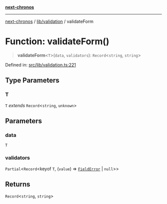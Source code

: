 [**next-chronos**](../../../README.md)

***

[next-chronos](../../../README.md) / [lib/validation](../README.md) / validateForm

# Function: validateForm()

> **validateForm**\<`T`\>(`data`, `validators`): `Record`\<`string`, `string`\>

Defined in: [src/lib/validation.ts:221](https://github.com/Bababum95/next-chronos/blob/41860730c8dd12c16699269e1eee86402c8d1a9f/src/lib/validation.ts#L221)

## Type Parameters

### T

`T` *extends* `Record`\<`string`, `unknown`\>

## Parameters

### data

`T`

### validators

`Partial`\<`Record`\<keyof `T`, (`value`) => [`FieldError`](../type-aliases/FieldError.md) \| `null`\>\>

## Returns

`Record`\<`string`, `string`\>
